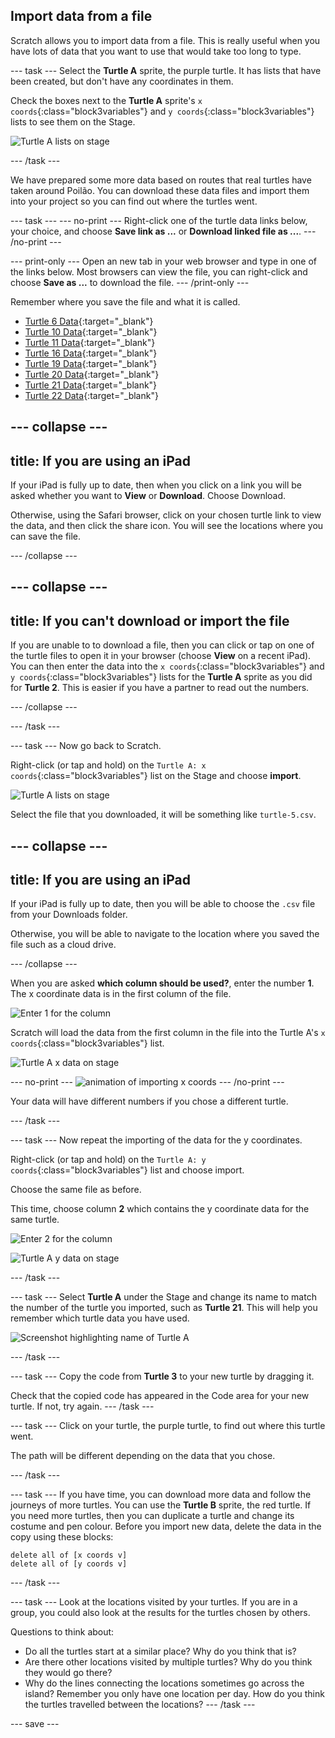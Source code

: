 ## Import data from a file

Scratch allows you to import data from a file. This is really useful when you have lots of data that you want to use that would take too long to type. 

--- task ---
Select the **Turtle A** sprite, the purple turtle. It has lists that have been created, but don't have any coordinates in them. 

Check the boxes next to the **Turtle A** sprite's `x coords`{:class="block3variables"} and `y coords`{:class="block3variables"} lists to see them on the Stage. 

![Turtle A lists on stage](images/turtle-a-lists-on-stage.png)

--- /task ---

We have prepared some more data based on routes that real turtles have taken around Poilão. You can download these data files and import them into your project so you can find out where the turtles went. 

--- task ---
--- no-print ---
Right-click one of the turtle data links below, your choice, and choose **Save link as ...** or **Download linked file as ...**. 
--- /no-print ---

--- print-only ---
Open an new tab in your web browser and type in one of the links below. Most browsers can view the file, you can right-click and choose **Save as ...** to download the file. 
--- /print-only ---

Remember where you save the file and what it is called. 

+ [Turtle 6 Data](http://rpf.io/turtle-6){:target="_blank"}
+ [Turtle 10 Data](http://rpf.io/turtle-10){:target="_blank"}
+ [Turtle 11 Data](http://rpf.io/turtle-11){:target="_blank"}
+ [Turtle 16 Data](http://rpf.io/turtle-16){:target="_blank"}
+ [Turtle 19 Data](http://rpf.io/turtle-19){:target="_blank"} 
+ [Turtle 20 Data](http://rpf.io/turtle-20){:target="_blank"}
+ [Turtle 21 Data](http://rpf.io/turtle-21){:target="_blank"}
+ [Turtle 22 Data](http://rpf.io/turtle-22){:target="_blank"}


--- collapse ---
---
title: If you are using an iPad
---

If your iPad is fully up to date, then when you click on a link you will be asked whether you want to **View** or **Download**. Choose Download. 

Otherwise, using the Safari browser, click on your chosen turtle link to view the data, and then click the share icon. You will see the locations where you can save the file. 

--- /collapse ---

--- collapse ---
---
title: If you can't download or import the file
---

If you are unable to to download a file, then you can click or tap on one of the turtle files to open it in your browser (choose **View** on a recent iPad). You can then enter the data into the `x coords`{:class="block3variables"} and `y coords`{:class="block3variables"} lists for the **Turtle A** sprite as you did for **Turtle 2**. This is easier if you have a partner to read out the numbers. 

--- /collapse ---

--- /task ---

--- task ---
Now go back to Scratch. 

Right-click (or tap and hold) on the `Turtle A: x coords`{:class="block3variables"} list on the Stage and choose **import**. 

![Turtle A lists on stage](images/turtle-a-x-import.png)

Select the file that you downloaded, it will be something like `turtle-5.csv`. 

--- collapse ---
---
title: If you are using an iPad
---

If your iPad is fully up to date, then you will be able to choose the `.csv` file from your Downloads folder.

Otherwise, you will be able to navigate to the location where you saved the file such as a cloud drive. 

--- /collapse ---

When you are asked **which column should be used?**, enter the number **1**. The x coordinate data is in the first column of the file.

![Enter 1 for the column](images/turtle-a-import-x.png)

Scratch will load the data from the first column in the file into the Turtle A's `x coords`{:class="block3variables"} list.

![Turtle A x data on stage](images/turtle-a-x-coords.png)

--- no-print ---
![animation of importing x coords](images/import-x-coords.gif)
--- /no-print ---

Your data will have different numbers if you chose a different turtle. 

--- /task ---

--- task ---
Now repeat the importing of the data for the y coordinates. 

Right-click (or tap and hold) on the `Turtle A: y coords`{:class="block3variables"} list and choose import.

Choose the same file as before. 

This time, choose column **2** which contains the y coordinate data for the same turtle. 

![Enter 2 for the column](images/turtle-a-import-y.png)

![Turtle A y data on stage](images/turtle-a-y-coords.png)

--- /task ---

--- task ---
Select **Turtle A** under the Stage and change its name to match the number of the turtle you imported, such as **Turtle 21**. This will help you remember which turtle data you have used.

![Screenshot highlighting name of Turtle A](images/rename-turtle-a.png)

--- /task ---

--- task ---
Copy the code from **Turtle 3** to your new turtle by dragging it. 

Check that the copied code has appeared in the Code area for your new turtle. If not, try again.
--- /task ---

--- task ---
Click on your turtle, the purple turtle, to find out where this turtle went. 

The path will be different depending on the data that you chose. 

--- /task ---

--- task ---
If you have time, you can download more data and follow the journeys of more turtles. You can use the **Turtle B** sprite, the red turtle. If you need more turtles, then you can duplicate a turtle and change its costume and pen colour. Before you import new data, delete the data in the copy using these blocks:

```blocks3
delete all of [x coords v]
delete all of [y coords v]

```

--- /task ---

--- task ---
Look at the locations visited by your turtles. If you are in a group, you could also look at the results for the turtles chosen by others.

Questions to think about:
+ Do all the turtles start at a similar place? Why do you think that is?
+ Are there other locations visited by multiple turtles? Why do you think they would go there?
+ Why do the lines connecting the locations sometimes go across the island? Remember you only have one location per day. How do you think the turtles travelled between the locations?
--- /task ---

--- save ---
